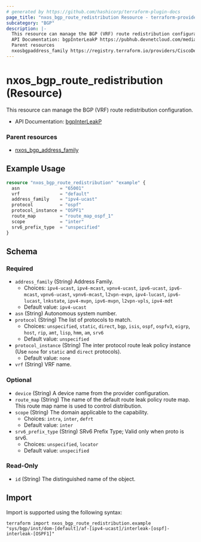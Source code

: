 ```yaml
---
# generated by https://github.com/hashicorp/terraform-plugin-docs
page_title: "nxos_bgp_route_redistribution Resource - terraform-provider-nxos"
subcategory: "BGP"
description: |-
  This resource can manage the BGP (VRF) route redistribution configuration.
  API Documentation: bgpInterLeakP https://pubhub.devnetcloud.com/media/dme-docs-10-2-2/docs/Routing%20and%20Forwarding/bgp:InterLeakP/
  Parent resources
  nxosbgpaddress_family https://registry.terraform.io/providers/CiscoDevNet/nxos/latest/docs/resources/bgp_address_family
---
```


# nxos_bgp_route_redistribution (Resource)

This resource can manage the BGP (VRF) route redistribution configuration.

- API Documentation: [bgpInterLeakP](https://pubhub.devnetcloud.com/media/dme-docs-10-2-2/docs/Routing%20and%20Forwarding/bgp:InterLeakP/)

### Parent resources

- [nxos_bgp_address_family](https://registry.terraform.io/providers/CiscoDevNet/nxos/latest/docs/resources/bgp_address_family)

## Example Usage

```terraform
resource "nxos_bgp_route_redistribution" "example" {
  asn               = "65001"
  vrf               = "default"
  address_family    = "ipv4-ucast"
  protocol          = "ospf"
  protocol_instance = "OSPF1"
  route_map         = "route_map_ospf_1"
  scope             = "inter"
  srv6_prefix_type  = "unspecified"
}
```

<!-- schema generated by tfplugindocs -->
## Schema

### Required

- `address_family` (String) Address Family.
  - Choices: `ipv4-ucast`, `ipv4-mcast`, `vpnv4-ucast`, `ipv6-ucast`, `ipv6-mcast`, `vpnv6-ucast`, `vpnv6-mcast`, `l2vpn-evpn`, `ipv4-lucast`, `ipv6-lucast`, `lnkstate`, `ipv4-mvpn`, `ipv6-mvpn`, `l2vpn-vpls`, `ipv4-mdt`
  - Default value: `ipv4-ucast`
- `asn` (String) Autonomous system number.
- `protocol` (String) The list of protocols to match.
  - Choices: `unspecified`, `static`, `direct`, `bgp`, `isis`, `ospf`, `ospfv3`, `eigrp`, `host`, `rip`, `amt`, `lisp`, `hmm`, `am`, `srv6`
  - Default value: `unspecified`
- `protocol_instance` (String) The inter protocol route leak policy instance (Use `none` for `static` and `direct` protocols).
  - Default value: `none`
- `vrf` (String) VRF name.

### Optional

- `device` (String) A device name from the provider configuration.
- `route_map` (String) The name of the default route leak policy route map. This route map name is used to control distribution.
- `scope` (String) The domain applicable to the capability.
  - Choices: `intra`, `inter`, `defrt`
  - Default value: `inter`
- `srv6_prefix_type` (String) SRv6 Prefix Type; Valid only when proto is srv6.
  - Choices: `unspecified`, `locator`
  - Default value: `unspecified`

### Read-Only

- `id` (String) The distinguished name of the object.

## Import

Import is supported using the following syntax:

```shell
terraform import nxos_bgp_route_redistribution.example "sys/bgp/inst/dom-[default]/af-[ipv4-ucast]/interleak-[ospf]-interleak-[OSPF1]"
```
